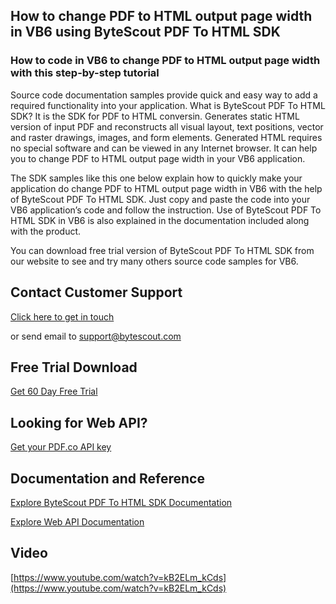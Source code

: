 ## How to change PDF to HTML output page width in VB6 using ByteScout PDF To HTML SDK

### How to code in VB6 to change PDF to HTML output page width with this step-by-step tutorial

Source code documentation samples provide quick and easy way to add a required functionality into your application. What is ByteScout PDF To HTML SDK? It is the SDK for PDF to HTML conversin. Generates static HTML version of input PDF and reconstructs all visual layout, text positions, vector and raster drawings, images, and form elements. Generated HTML requires no special software and can be viewed in any Internet browser. It can help you to change PDF to HTML output page width in your VB6 application.

The SDK samples like this one below explain how to quickly make your application do change PDF to HTML output page width in VB6 with the help of ByteScout PDF To HTML SDK. Just copy and paste the code into your VB6 application’s code and follow the instruction. Use of ByteScout PDF To HTML SDK in VB6 is also explained in the documentation included along with the product.

You can download free trial version of ByteScout PDF To HTML SDK from our website to see and try many others source code samples for VB6.

## Contact Customer Support

[Click here to get in touch](https://bytescout.zendesk.com/hc/en-us/requests/new?subject=ByteScout%20PDF%20To%20HTML%20SDK%20Question)

or send email to [support@bytescout.com](mailto:support@bytescout.com?subject=ByteScout%20PDF%20To%20HTML%20SDK%20Question) 

## Free Trial Download

[Get 60 Day Free Trial](https://bytescout.com/download/web-installer?utm_source=github-readme)

## Looking for Web API? 

[Get your PDF.co API key](https://pdf.co/documentation/api?utm_source=github-readme)

## Documentation and Reference

[Explore ByteScout PDF To HTML SDK Documentation](https://bytescout.com/documentation/index.html?utm_source=github-readme)

[Explore Web API Documentation](https://pdf.co/documentation/api?utm_source=github-readme)

## Video

[https://www.youtube.com/watch?v=kB2ELm_kCds](https://www.youtube.com/watch?v=kB2ELm_kCds)